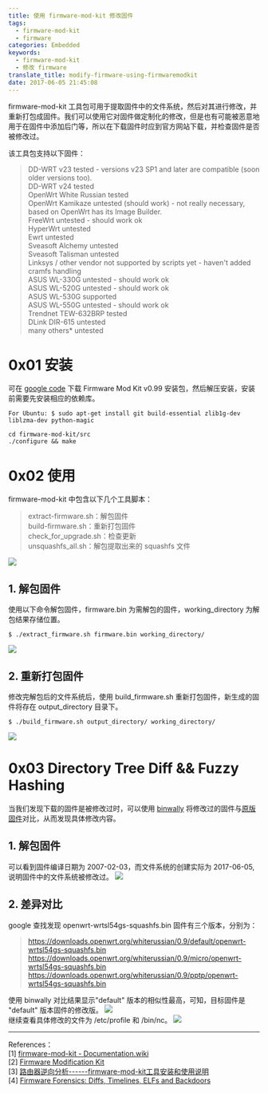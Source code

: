```yaml
---
title: 使用 firmware-mod-kit 修改固件
tags:
  - firmware-mod-kit
  - firmware
categories: Embedded
keywords:
  - firmware-mod-kit
  - 修改 firmware
translate_title: modify-firmware-using-firmwaremodkit
date: 2017-06-05 21:45:08
---
```


firmware-mod-kit 工具包可用于提取固件中的文件系统，然后对其进行修改，并重新打包成固件。我们可以使用它对固件做定制化的修改，但是也有可能被恶意地用于在固件中添加后门等，所以在下载固件时应到官方网站下载，并检查固件是否被修改过。

该工具包支持以下固件：
>DD-WRT v23	tested - versions v23 SP1 and later are compatible (soon older versions too).    
DD-WRT v24	tested   
OpenWrt White Russian	tested   
OpenWrt Kamikaze	untested (should work) - not really necessary, based on OpenWrt has its Image Builder.   
FreeWrt	untested - should work ok   
HyperWrt	untested   
Ewrt	untested   
Sveasoft Alchemy	untested   
Sveasoft Talisman	untested   
Linksys / other vendor	not supported by scripts yet - haven't added cramfs handling   
ASUS WL-330G	untested - should work ok   
ASUS WL-520G	untested - should work ok   
ASUS WL-530G	supported   
ASUS WL-550G	untested  - should work ok   
Trendnet TEW-632BRP	tested   
DLink DIR-615	untested   
many others*	untested

# 0x01 安装
可在 [google code](https://code.google.com/archive/p/firmware-mod-kit/) 下载	Firmware Mod Kit v0.99 安装包，然后解压安装，安装前需要先安装相应的依赖库。
```
For Ubuntu: $ sudo apt-get install git build-essential zlib1g-dev liblzma-dev python-magic

cd firmware-mod-kit/src
./configure && make
```

# 0x02 使用
firmware-mod-kit 中包含以下几个工具脚本：
>extract-firmware.sh：解包固件   
build-firmware.sh：重新打包固件   
check_for_upgrade.sh：检查更新   
unsquashfs_all.sh：解包提取出来的 squashfs 文件

![](https://hexo-1253637093.cos.ap-guangzhou.myqcloud.com/17-6-5/78163658.jpg)

## 1.  解包固件
使用以下命令解包固件，firmware.bin 为需解包的固件，working_directory 为解包结果存储位置。    
```
$ ./extract_firmware.sh firmware.bin working_directory/
```
![](https://hexo-1253637093.cos.ap-guangzhou.myqcloud.com/17-6-5/6411506.jpg)
## 2. 重新打包固件
修改完解包后的文件系统后，使用 build_firmware.sh 重新打包固件，新生成的固件将存在 output_directory 目录下。
```
$ ./build_firmware.sh output_directory/ working_directory/
```
![](https://hexo-1253637093.cos.ap-guangzhou.myqcloud.com/17-6-5/10177238.jpg)

# 0x03 Directory Tree Diff && Fuzzy Hashing
当我们发现下载的固件是被修改过时，可以使用 [binwally](https://github.com/bmaia/binwally) 将修改过的固件与[原版固件](https://downloads.openwrt.org/whiterussian/0.9/default/openwrt-wrtsl54gs-squashfs.bin)对比，从而发现具体修改内容。
## 1. 解包固件
可以看到固件编译日期为 2007-02-03，而文件系统的创建实际为 2017-06-05,说明固件中的文件系统被修改过。
![](https://hexo-1253637093.cos.ap-guangzhou.myqcloud.com/17-6-5/63948070.jpg)
## 2. 差异对比
google 查找发现 openwrt-wrtsl54gs-squashfs.bin 固件有三个版本，分别为：
 >https://downloads.openwrt.org/whiterussian/0.9/default/openwrt-wrtsl54gs-squashfs.bin    
 https://downloads.openwrt.org/whiterussian/0.9/micro/openwrt-wrtsl54gs-squashfs.bin    
 https://downloads.openwrt.org/whiterussian/0.9/pptp/openwrt-wrtsl54gs-squashfs.bin

使用 binwally 对比结果显示"default" 版本的相似性最高，可知，目标固件是 "default" 版本固件的修改版。
![](https://hexo-1253637093.cos.ap-guangzhou.myqcloud.com/17-6-5/59066778.jpg)    
继续查看具体修改的文件为 /etc/profile 和 /bin/nc。
![](https://hexo-1253637093.cos.ap-guangzhou.myqcloud.com/17-6-5/31504566.jpg)

-----------
References：    
[1] [firmware-mod-kit - Documentation.wiki](https://code.google.com/archive/p/firmware-mod-kit/wikis/Documentation.wiki)   
[2] [Firmware Modification Kit](https://bitsum.com/firmware_mod_kit.htm)   
[3] [路由器逆向分析------firmware-mod-kit工具安装和使用说明](http://blog.csdn.net/qq1084283172/article/details/68061957)   
[4] [Firmware Forensics: Diffs, Timelines, ELFs and Backdoors](https://w00tsec.blogspot.com/2015/02/firmware-forensics-diffs-timelines-elfs.html)